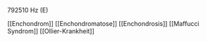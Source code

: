 792510 Hz (E)

[[Enchondrom]]
[[Enchondromatose]]
[[Enchondrosis]]
[[Maffucci Syndrom]]
[[Ollier-Krankheit]]